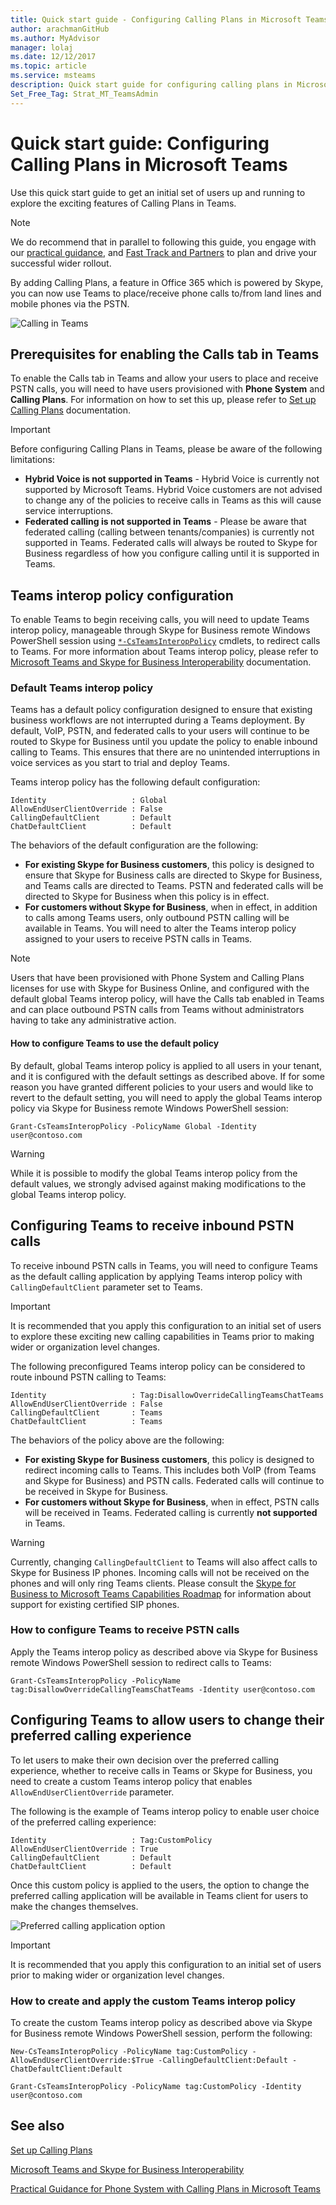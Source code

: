 ```yaml
---
title: Quick start guide - Configuring Calling Plans in Microsoft Teams
author: arachmanGitHub
ms.author: MyAdvisor
manager: lolaj
ms.date: 12/12/2017
ms.topic: article
ms.service: msteams
description: Quick start guide for configuring calling plans in Microsoft Teams.
Set_Free_Tag: Strat_MT_TeamsAdmin
---
```


Quick start guide: Configuring Calling Plans in Microsoft Teams
==============================================================

Use this quick start guide to get an initial set of users up and running to explore the exciting features of Calling Plans in Teams.

> [!NOTE]
> We do recommend that in parallel to following this guide, you engage with our [practical guidance](https://docs.microsoft.com/MicrosoftTeams/phone-system-with-calling-plans), and [Fast Track and Partners](https://aka.ms/cloudvoice) to plan and drive your successful wider rollout.

By adding Calling Plans, a feature in Office 365 which is powered by Skype, you can now use Teams to place/receive phone calls to/from land lines and mobile phones via the PSTN.

![Calling in Teams](media/Calling_in_Teams.png)

## Prerequisites for enabling the Calls tab in Teams
To enable the Calls tab in Teams and allow your users to place and receive PSTN calls, you will need to have users provisioned with **Phone System** and **Calling Plans**. For information on how to set this up, please refer to [Set up Calling Plans](https://support.office.com/article/Set-up-Calling-Plans-57893158-1acd-44ac-acaf-19f58264a9e0) documentation.

> [!IMPORTANT]
> Before configuring Calling Plans in Teams, please be aware of the following limitations:
> * **Hybrid Voice is not supported in Teams** - Hybrid Voice is currently not supported by Microsoft Teams. Hybrid Voice customers are not advised to change any of the policies to receive calls in Teams as this will cause service interruptions.
> * **Federated calling is not supported in Teams** - Please be aware that federated calling (calling between tenants/companies) is currently not supported in Teams. Federated calls will always be routed to Skype for Business regardless of how you configure calling until it is supported in Teams.

## Teams interop policy configuration
To enable Teams to begin receiving calls, you will need to update Teams interop policy, manageable through Skype for Business remote Windows PowerShell session using [`*-CsTeamsInteropPolicy`](https://docs.microsoft.com/powershell/module/skype/?view=skype-ps) cmdlets, to redirect calls to Teams. For more information about Teams interop policy, please refer to [Microsoft Teams and Skype for Business Interoperability](https://docs.microsoft.com/MicrosoftTeams/teams-and-skypeforbusiness-interoperability) documentation.

### Default Teams interop policy
Teams has a default policy configuration designed to ensure that existing business workflows are not interrupted during a Teams deployment. By default, VoIP, PSTN, and federated calls to your users will continue to be routed to Skype for Business until you update the policy to enable inbound calling to Teams. This ensures that there are no unintended interruptions in voice services as you start to trial and deploy Teams.

Teams interop policy has the following default configuration:

    Identity                   : Global
    AllowEndUserClientOverride : False
    CallingDefaultClient       : Default
    ChatDefaultClient          : Default

The behaviors of the default configuration are the following:
* **For existing Skype for Business customers**, this policy is designed to ensure that Skype for Business calls are directed to Skype for Business, and Teams calls are directed to Teams. PSTN and federated calls will be directed to Skype for Business when this policy is in effect.
* **For customers without Skype for Business**, when in effect, in addition to calls among Teams users, only outbound PSTN calling will be available in Teams. You will need to alter the Teams interop policy assigned to your users to receive PSTN calls in Teams.

> [!NOTE]
> Users that have been provisioned with Phone System and Calling Plans licenses for use with Skype for Business Online, and configured with the default global Teams interop policy, will have the Calls tab enabled in Teams and can place outbound PSTN calls from Teams without administrators having to take any administrative action.

#### How to configure Teams to use the default policy
By default, global Teams interop policy is applied to all users in your tenant, and it is configured with the default settings as described above. If for some reason you have granted different policies to your users and would like to revert to the default setting, you will need to apply the global Teams interop policy via Skype for Business remote Windows PowerShell session:

    Grant-CsTeamsInteropPolicy -PolicyName Global -Identity user@contoso.com

> [!WARNING]
> While it is possible to modify the global Teams interop policy from the default values, we strongly advised against making modifications to the global Teams interop policy. 

## Configuring Teams to receive inbound PSTN calls
To receive inbound PSTN calls in Teams, you will need to configure Teams as the default calling application by applying Teams interop policy with `CallingDefaultClient` parameter set to Teams.

> [!IMPORTANT]
> It is recommended that you apply this configuration to an initial set of users to explore these exciting new calling capabilities in Teams prior to making wider or organization level changes.

The following preconfigured Teams interop policy can be considered to route inbound PSTN calling to Teams:

    Identity                   : Tag:DisallowOverrideCallingTeamsChatTeams
    AllowEndUserClientOverride : False
    CallingDefaultClient       : Teams
    ChatDefaultClient          : Teams

The behaviors of the policy above are the following:
* **For existing Skype for Business customers**, this policy is designed to redirect incoming calls to Teams. This includes both VoIP (from Teams and Skype for Business) and PSTN calls. Federated calls will continue to be received in Skype for Business. 
* **For customers without Skype for Business**, when in effect, PSTN calls will be received in Teams. Federated calling is currently **not supported** in Teams.

> [!WARNING]
> Currently, changing `CallingDefaultClient` to Teams will also affect calls to Skype for Business IP phones. Incoming calls will not be received on the phones and will only ring Teams clients. Please consult the [Skype for Business to Microsoft Teams Capabilities Roadmap](https://aka.ms/skype2teamsroadmap) for information about support for existing certified SIP phones.

### How to configure Teams to receive PSTN calls
Apply the Teams interop policy as described above via Skype for Business remote Windows PowerShell session to redirect calls to Teams:

    Grant-CsTeamsInteropPolicy -PolicyName tag:DisallowOverrideCallingTeamsChatTeams -Identity user@contoso.com

## Configuring Teams to allow users to change their preferred calling experience
To let users to make their own decision over the preferred calling experience, whether to receive calls in Teams or Skype for Business, you need to create a custom Teams interop policy that enables `AllowEndUserClientOverride` parameter.

The following is the example of Teams interop policy to enable user choice of the preferred calling experience:

    Identity                   : Tag:CustomPolicy
    AllowEndUserClientOverride : True
    CallingDefaultClient       : Default
    ChatDefaultClient          : Default

Once this custom policy is applied to the users, the option to change the preferred calling application will be available in Teams client for users to make the changes themselves.

![Preferred calling application option](media/Preferred_calling_application_option.png)

> [!IMPORTANT]
> It is recommended that you apply this configuration to an initial set of users prior to making wider or organization level changes.

### How to create and apply the custom Teams interop policy
To create the custom Teams interop policy as described above via Skype for Business remote Windows PowerShell session, perform the following:

    New-CsTeamsInteropPolicy -PolicyName tag:CustomPolicy -AllowEndUserClientOverride:$True -CallingDefaultClient:Default -ChatDefaultClient:Default

    Grant-CsTeamsInteropPolicy -PolicyName tag:CustomPolicy -Identity user@contoso.com



## See also
[Set up Calling Plans](https://support.office.com/article/Set-up-Calling-Plans-57893158-1acd-44ac-acaf-19f58264a9e0)

[Microsoft Teams and Skype for Business Interoperability](https://docs.microsoft.com/MicrosoftTeams/teams-and-skypeforbusiness-interoperability)

[Practical Guidance for Phone System with Calling Plans in Microsoft Teams](https://docs.microsoft.com/MicrosoftTeams/phone-system-with-calling-plans)